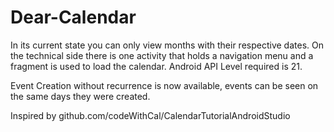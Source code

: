 # Dear-Calendar
In its current state you can only view months with their respective dates.
On the technical side there is one activity that holds a navigation menu and a fragment is used to load the calendar. Android API Level required is 21.

Event Creation without recurrence is now available, events can be seen on the same days they were created.

Inspired by github.com/codeWithCal/CalendarTutorialAndroidStudio
